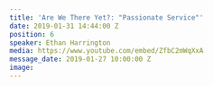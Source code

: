 ```yaml
---
title: 'Are We There Yet?: "Passionate Service"'
date: 2019-01-31 14:44:00 Z
position: 6
speaker: Ethan Harrington
media: https://www.youtube.com/embed/ZfbC2mWqXxA
message_date: 2019-01-27 10:00:00 Z
image: 
---
```


